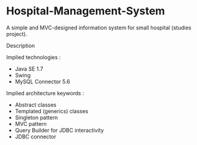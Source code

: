 Hospital-Management-System
==========================

A simple and MVC-designed information system for small hospital (studies project).


Description

Implied technologies :

- Java SE 1.7
- Swing
- MySQL Connector 5.6

Implied architecture keywords :

- Abstract classes
- Templated (generics) classes
- Singleton pattern
- MVC pattern
- Query Builder for JDBC interactivity
- JDBC connector
